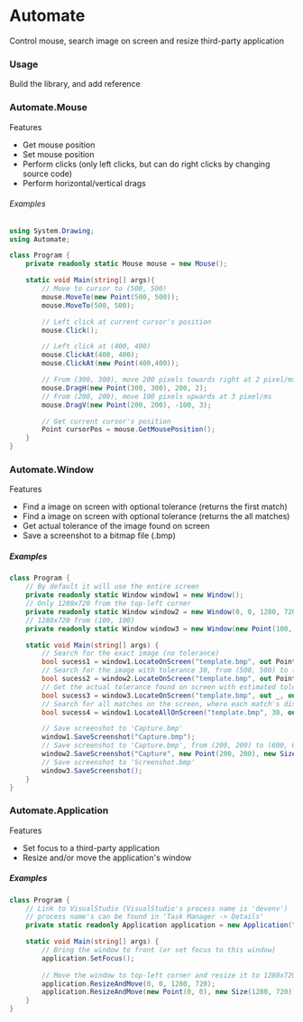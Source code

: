 # Automate
Control mouse, search image on screen and resize third-party application


### Usage
Build the library, and add reference

### Automate.Mouse
Features
  - Get mouse position
  - Set mouse position
  - Perform clicks (only left clicks, but can do right clicks by changing source code)
  - Perform horizontal/vertical drags

###### Examples
~~~cs
using System.Drawing;
using Automate;

class Program {
    private readonly static Mouse mouse = new Mouse();

    static void Main(string[] args){
        // Move to cursor to (500, 500)
        mouse.MoveTo(new Point(500, 500));
        mouse.MoveTo(500, 500);

        // Left click at current cursor's position
        mouse.Click();

        // Left click at (400, 400)
        mouse.ClickAt(400, 400);
        mouse.ClickAt(new Point(400,400));

        // From (300, 300), move 200 pixels towards right at 2 pixel/ms
        mouse.DragH(new Point(300, 300), 200, 2);
        // From (200, 200), move 100 pixels upwards at 3 pixel/ms
        mouse.DragV(new Point(200, 200), -100, 3);

        // Get current cursor's position
        Point cursorPos = mouse.GetMousePosition();
    }
}

~~~

### Automate.Window
Features
  - Find a image on screen with optional tolerance (returns the first match)
  - Find a image on screen with optional tolerance (returns the all matches)
  - Get actual tolerance of the image found on screen
  - Save a screenshot to a bitmap file (.bmp)

##### Examples
~~~cs
class Program {
    // By default it will use the entire screen
    private readonly static Window window1 = new Window();
    // Only 1280x720 from the top-left corner
    private readonly static Window window2 = new Window(0, 0, 1280, 720);
    // 1280x720 from (100, 100)
    private readonly static Window window3 = new Window(new Point(100, 100), new Size(1280, 720));

    static void Main(string[] args) {
        // Search for the exact image (no tolerance)
        bool sucess1 = window1.LocateOnScreen("template.bmp", out Point result1);
        // Search for the image with tolerance 30, from (500, 500) to (600, 600) of the screen
        bool sucess2 = window2.LocateOnScreen("template.bmp", out Point result2, 30, new Point(500, 500), new Size(100, 100));
        // Get the actual tolerance found on screen with estimated tolenance of 60
        bool sucess3 = window3.LocateOnScreen("template.bmp", out _, out double actualTolerance, 60);
        // Search for all matches on the screen, where each match's distance is larger than 30 px 
        bool sucess4 = window1.LocateAllOnScreen("template.bmp", 30, out List<Point> results, 40);

        // Save screenshot to 'Capture.bmp'
        window1.SaveScreenshot("Capture.bmp");
        // Save screenshot to 'Capture.bmp', from (200, 200) to (600, 600) of the screen
        window2.SaveScreenshot("Capture", new Point(200, 200), new Size(400, 400));
        // Save screenshot to 'Screenshot.bmp'
        window3.SaveScreenshot();
    }
}

~~~

### Automate.Application
Features
  - Set focus to a third-party application
  - Resize and/or move the application's window

##### Examples
~~~cs
class Program {
    // Link to VisualStudio (VisualStudio's process name is 'devenv')
    // process name's can be found in 'Task Manager -> Details'
    private static readonly Application application = new Application("devenv");

    static void Main(string[] args) {
        // Bring the window to front (or set focus to this window)
        application.SetFocus();
        
        // Move the window to top-left corner and resize it to 1280x720
        application.ResizeAndMove(0, 0, 1280, 720);
        application.ResizeAndMove(new Point(0, 0), new Size(1280, 720));
    }
}
~~~
